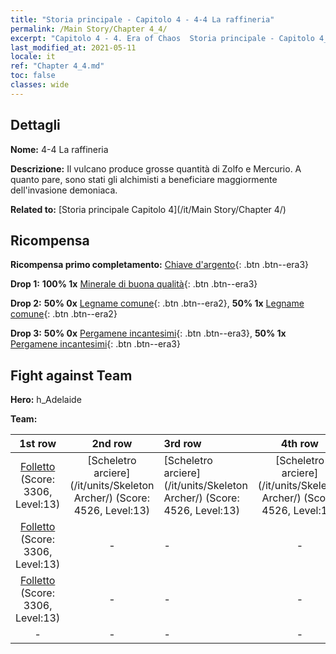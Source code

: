 ```yaml
---
title: "Storia principale - Capitolo 4 - 4-4 La raffineria"
permalink: /Main Story/Chapter 4_4/
excerpt: "Capitolo 4 - 4. Era of Chaos  Storia principale - Capitolo 4_4. 4-4 La raffineria"
last_modified_at: 2021-05-11
locale: it
ref: "Chapter 4_4.md"
toc: false
classes: wide
---
```


## Dettagli

 **Nome:** 4-4 La raffineria

 **Descrizione:** Il vulcano produce grosse quantità di Zolfo e Mercurio. A quanto pare, sono stati gli alchimisti a beneficiare maggiormente dell'invasione demoniaca.

 **Related to:** [Storia principale Capitolo 4](/it/Main Story/Chapter 4/)

## Ricompensa

 **Ricompensa primo completamento:** [Chiave d'argento](/ItemsIT/con_693/){: .btn .btn--era3}

 **Drop 1:** **100% 1x** [Minerale di buona qualità](/ItemsIT/mat_12/){: .btn .btn--era3}

 **Drop 2:** **50% 0x** [Legname comune](/ItemsIT/mat_7/){: .btn .btn--era2}, **50% 1x** [Legname comune](/ItemsIT/mat_7/){: .btn .btn--era2}

 **Drop 3:** **50% 0x** [Pergamene incantesimi](/ItemsIT/con_694/){: .btn .btn--era3}, **50% 1x** [Pergamene incantesimi](/ItemsIT/con_694/){: .btn .btn--era3}


## Fight against Team
 **Hero:** h_Adelaide

 **Team:**


  | 1st row | 2nd row | 3rd row | 4th row |
  |:----:|:----:|:----|:----:|
  | [Folletto](/it/units/Imp/) (Score: 3306, Level:13)  | [Scheletro arciere](/it/units/Skeleton Archer/) (Score: 4526, Level:13)  | [Scheletro arciere](/it/units/Skeleton Archer/) (Score: 4526, Level:13)  | [Scheletro arciere](/it/units/Skeleton Archer/) (Score: 4526, Level:13)  |
  | [Folletto](/it/units/Imp/) (Score: 3306, Level:13)  | - | - | - |
  | [Folletto](/it/units/Imp/) (Score: 3306, Level:13)  | - | - | - |
  | - | - | - | - |


